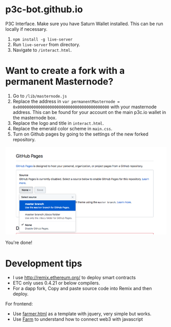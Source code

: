 # p3c-bot.github.io
P3C Interface. Make sure you have Saturn Wallet installed. This can be run locally if necessary.

1. ```npm install -g live-server```
2. Run ```live-server``` from directory.
3. Navigate to `/interact.html`.

# Want to create a fork with a permanent Masternode?
1. Go to `/lib/masternode.js`
2. Replace the address in `var permanentMasternode = 0x0000000000000000000000000000000000000000` with your masternode address. This can be found for your account on the main p3c.io wallet in the masternode box. 
3. Replace the logo and title in `interact.html`.
4. Replace the emerald color scheme in `main.css`.
5. Turn on Github pages by going to the settings of the new forked repository.

![replace](/doc-assets/turnon.png)

You're done!

# Development tips
- I use http://remix.ethereum.org/ to deploy smart contracts
- ETC only uses 0.4.21 or below compilers.
- For a dapp fork, Copy and paste source code into Remix and then deploy.

For frontend:
- Use [farmer.html](p3c.io/farmer.html) as a template with jquery, very simple but works.
- Use [Farm](https://github.com/p3c-bot/p3c-bot.github.io/blob/master/lib/farmer.js) to understand how to connect web3 with javascript
